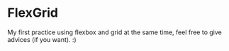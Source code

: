 # FlexGrid
My first practice using flexbox and grid at the same time, feel free to give advices (if you want). :)
